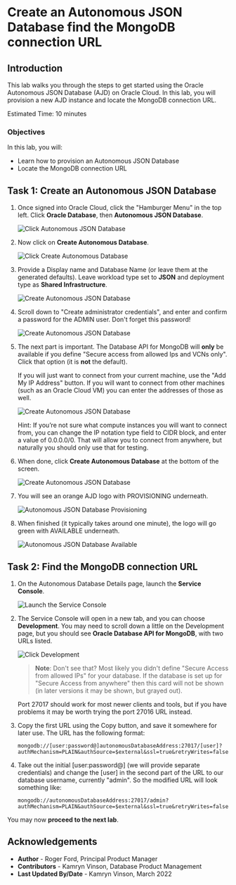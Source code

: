 # Create an Autonomous JSON Database find the MongoDB connection URL

## Introduction
This lab walks you through the steps to get started using the Oracle Autonomous JSON Database (AJD) on Oracle Cloud. In this lab, you will provision a new AJD instance and locate the MongoDB connection URL.

Estimated Time: 10 minutes

### Objectives

In this lab, you will:

- Learn how to provision an Autonomous JSON Database
- Locate the MongoDB connection URL


## Task 1: Create an Autonomous JSON Database

1. Once signed into Oracle Cloud, click the "Hamburger Menu" in the top left. Click **Oracle Database**, then **Autonomous JSON Database**.

    ![Click Autonomous JSON Database](images/click-json.png)

2. Now click on **Create Autonomous Database**.

    ![Click Create Autonomous Database](images/click-create-adb.png)

3. Provide a Display name and Database Name (or leave them at the generated defaults). Leave workload type set to **JSON** and deployment type as **Shared Infrastructure**.

    ![Create Autonomous JSON Database](images/create-jsondb1.png)

4. Scroll down to "Create administrator credentials", and enter and confirm a password for the ADMIN user. Don't forget this password!

    ![Create Autonomous JSON Database](images/create-jsondb2.png)

5. The next part is important. The Database API for MongoDB will **only** be available if you define "Secure access from allowed Ips and VCNs only". Click that option (it is **not** the default).

    If you will just want to connect from your current machine, use the "Add My IP Address" button. If you will want to connect from other machines (such as an Oracle Cloud VM) you can enter the addresses of those as well.

    ![Create Autonomous JSON Database](images/create-jsondb3.png)

    Hint: If you’re not sure what compute instances you will want to connect from, you can change the IP notation type field to CIDR block, and enter a value of 0.0.0.0/0. That will allow you to connect from anywhere, but naturally you should only use that for testing. 

6. When done, click **Create Autonomous Database** at the bottom of the screen.

    ![Create Autonomous JSON Database](images/create-jsondb4.png)

7.  You will see an orange AJD logo with PROVISIONING underneath.

    ![Autonomous JSON Database Provisioning](images/create-jsondb5.png)

8. When finished (it typically takes around one minute), the logo will go green with AVAILABLE underneath.

    ![Autonomous JSON Database Available](images/create-jsondb6.png)

## Task 2: Find the MongoDB connection URL     

1. On the Autonomous Database Details page, launch the **Service Console**. 

    ![Launch the Service Console](images/service-console.png)

2. The Service Console will open in a new tab, and you can choose **Development**. You may need to scroll down a little on the Development page, but you should see **Oracle Database API for MongoDB**, with two URLs listed.

    ![Click Development](images/development.png)

    >**Note**: Don't see that? Most likely you didn't define "Secure Access from allowed IPs" for your database. If the database is set up for "Secure Access from anywhere" then this card will not be shown (in later versions it may be shown, but grayed out).

    Port 27017 should work for most newer clients and tools, but if you have problems it may be worth trying the port 27016 URL instead.

3.  Copy the first URL using the Copy button, and save it somewhere for later use. The URL has the following format:

    ```
    mongodb://[user:password@]autonomousDatabaseAddress:27017/[user]?authMechanism=PLAIN&authSource=$external&ssl=true&retryWrites=false&loadBalanced=true
    ```

4. Take out the initial [user:password@] (we will provide separate credentials) and change the [user] in the second part of the URL to our database username, currently "admin". So the modified URL will look something like:    

    ```
    mongodb://autonomousDatabaseAddress:27017/admin?authMechanism=PLAIN&authSource=$external&ssl=true&retryWrites=false&loadBalanced=true
    ```

You may now **proceed to the next lab**.


## Acknowledgements

- **Author** - Roger Ford, Principal Product Manager
- **Contributors** - Kamryn Vinson, Database Product Management
- **Last Updated By/Date** - Kamryn Vinson, March 2022


